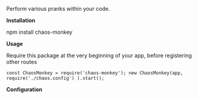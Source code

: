 Perform various pranks within  your code.

**Installation**

npm install chaos-monkey

**Usage**

Require this package at the very beginning of your app, before registering other routes

`const ChaosMonkey = require('chaos-monkey');
new ChaosMonkey(app, require('./chaos.config') ).start();
`

**Configuration**

